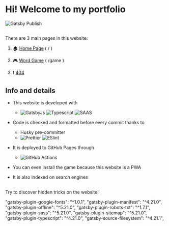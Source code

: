 # Hi! Welcome to my portfolio

![Gatsby Publish](https://github.com/MikeCheek/portfolio/workflows/Gatsby%20Publish/badge.svg)

##

There are 3 main pages in this website:

1. :house: <a target="_blank" href="https://mikecheek.github.io/portfolio">Home Page</a> ( / )

2. :video_game: <a target="_blank" href="https://mikecheek.github.io/portfolio/game">Word Game</a> ( /game )

3. :heavy_exclamation_mark: <a target="_blank" href="https://mikecheek.github.io/portfolio/404">404</a>

## Info and details

- This website is developed with

  - ![GatsbyJs](https://img.shields.io/badge/Gatsby-663399?style=for-the-badge&logo=gatsby&logoColor=white) ![Typescript](https://img.shields.io/badge/TypeScript-007ACC?style=for-the-badge&logo=typescript&logoColor=white) ![SAAS](https://img.shields.io/badge/Sass-CC6699?style=for-the-badge&logo=sass&logoColor=white)

- Code is checked and formatted before every commit thanks to

  - Husky pre-committer
  - ![Prettier](https://img.shields.io/badge/prettier-1A2C34?style=for-the-badge&logo=prettier&logoColor=F7BA3E) ![ESlint](https://img.shields.io/badge/eslint-3A33D1?style=for-the-badge&logo=eslint&logoColor=white)

- It is deployed to GitHub Pages through

  - ![GitHub Actions](https://img.shields.io/badge/github%20actions-%232671E5.svg?style=for-the-badge&logo=githubactions&logoColor=white)

- You can even install the game because this website is a PWA

- It is also indexed on search engines

##

Try to discover hidden tricks on the website!

"gatsby-plugin-google-fonts": "^1.0.1",
"gatsby-plugin-manifest": "^4.21.0",
"gatsby-plugin-offline": "^5.21.0",
"gatsby-plugin-robots-txt": "^1.7.1",
"gatsby-plugin-sass": "^5.21.0",
"gatsby-plugin-sitemap": "^5.21.0",
"gatsby-plugin-typescript": "^4.21.0",
"gatsby-source-filesystem": "^4.21.1",
